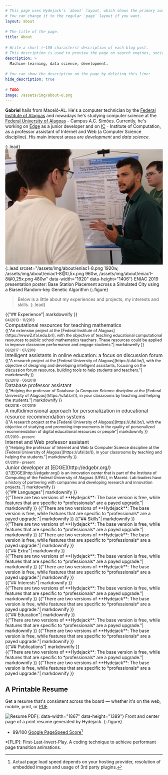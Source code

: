 ```yaml
---
# This page uses Hydejack's `about` layout, which shows the primary author's picture and about text at the top.
# You can change it to the regular `page` layout if you want.
layout: about

# The title of the page.
title: About

# Write a short (~150 characters) description of each blog post.
# This description is used to preview the page on search engines, social media, etc.
description: >
  Machine learning, data science, development.

# You can show the description on the page by deleting this line:
hide_description: true

# TODO
image: /assets/img/about-8.png
---
```

<style>
    .date-ab {
        color: var(--text-muted);
        font-size: 0.8em;
    }
    
    .title-ab {
        font-weight: var(--font-weight-bold);
        font-size: 1.1em;
    }
    
    .content-ab {
        background: var(--gray-bg);
        font-size: 0.9em;
    }
</style>
**Gabriel** hails from Maceió-AL. He's a computer technician by the [Federal Institute of Alagoas] and nowadays he's studying computer science at the [Federal University of Alagoas] - Campus A.C. Simões. 
Currently, he's working on [Edge] as a junior developer and on [IC] - Institute of Computation, as a professor assistant of Internet and Web (a Computer Science discipline). 
His main interest areas are *development* and *data science*.

{:.lead}
![Screenshot](assets/img/about/eniac1-8.png){:.lead srcset="/assets/img/about/eniac1-8.png 1920w, /assets/img/about/eniac1-8@0,5x.png 960w, /assets/img/about/eniac1-8@0,25x.png 480w" data-width="1920" data-height="1406"}
ENIAC 2019 presentation poster: Base Station Placement across a Simulated City using a Biased Random-key Genetic Algorithm 
{:.figure}



> Below is a little about my experiences and projects, my interests and skills.
{:.lead}

<section class="grid grid-template-columns-2">
	<div class="item">
	    {{"## Experience"| markdownify }}
	    <div class="hr pb0"></div>
	    <span class="date-ab">04/2013 - 11/2013</span>
	    <div class="title-ab">Computational resources for teaching mathematics</div>
	    <div class="content-ab">
            {{"An extension project at the [Federal Institute of Alagoas](https://www2.ifal.edu.br/), with the objective of 
            teaching educational computational resources to public school mathematics teachers. These resources could be 
            applied to improve classroom performance and engage students."| markdownify }}
	    </div>
        <span class="date-ab">08/2017 - 07/2018</span>
        <div class="title-ab">Intelligent assistants in online education: a focus on discussion forum</div>
        <div class="content-ab">
            {{"A research project at the [Federal University of Alagoas](https://ufal.br/), with the objective of designing 
            and developing intelligent assistants, focusing on the discussion forum resource, building tools to help 
            students and teachers."| markdownify }}
        </div>
        <span class="date-ab">02/2018 - 06/2018</span>
        <div class="title-ab">Database professor assistant </div>
        <div class="content-ab">
            {{"Helping the professor of Database (a Computer Science discipline at the [Federal University of 
            Alagoas](https://ufal.br/)), in your classrooms by teaching and helping the students."| markdownify }}
        </div>
        <span class="date-ab">08/2018 - 07/2019</span>
        <div class="title-ab">A multidimensional approach for personalization in educational resource recommendation 
        systems </div>
        <div class="content-ab">
            {{"A research project at the [Federal University of Alagoas](https://ufal.br/), with the objective of studying 
            and promoting improvements in the quality of personalized recommendation of digital educational resources or 
            people"| markdownify }}
        </div>
        <span class="date-ab">07/2019 - present</span>
        <div class="title-ab">Internet and Web professor assistant </div>
        <div class="content-ab">
            {{"Helping the professor of Internet and Web (a Computer Science discipline at the [Federal University of 
            Alagoas](https://ufal.br/)), in your classrooms by teaching and helping the students."| markdownify }}
        </div>
        <span class="date-ab">07/2019 - present</span>
        <div class="title-ab">Junior developer at [EDGE](http://edgebr.org/)</div>
        <div class="content-ab">
            {{"[EDGE](http://edgebr.org/) is an innovation center that is part of the Institute of Computing of the Federal
             University of Alagoas (UFAL), in Maceió. Lab leaders have a history of partnering with companies and developing
              research and innovation projects.."| markdownify }}
        </div>
	</div>
	<div class="item">
	    {{"## Languages"| markdownify }}
        <div class="hr pb0"></div>
        {{"There are two versions of **Hydejack**: The base version is free, while features that are specific to *professionals* are a payed upgrade."| markdownify }}
        {{"There are two versions of **Hydejack**: The base version is free, while features that are specific to *professionals* are a payed upgrade."| markdownify }}
        {{"## Skills"| markdownify }}
        <div class="hr pb0"></div>
        {{"There are two versions of **Hydejack**: The base version is free, while features that are specific to *professionals* are a payed upgrade."| markdownify }}
        {{"There are two versions of **Hydejack**: The base version is free, while features that are specific to *professionals* are a payed upgrade."| markdownify }}
	</div>
	<div class="item">
	    {{"## Extra"| markdownify }}
        <div class="hr pb0"></div>
        {{"There are two versions of **Hydejack**: The base version is free, while features that are specific to *professionals* are a payed upgrade."| markdownify }}
        {{"There are two versions of **Hydejack**: The base version is free, while features that are specific to *professionals* are a payed upgrade."| markdownify }}
	</div>
	<div class="item">
        {{"## Interests"| markdownify }}
        <div class="hr pb0"></div>
        {{"There are two versions of **Hydejack**: The base version is free, while features that are specific to *professionals* are a payed upgrade."| markdownify }}
        {{"There are two versions of **Hydejack**: The base version is free, while features that are specific to *professionals* are a payed upgrade."| markdownify }}
	</div>
	<div class="item">
        {{"## Education"| markdownify }}
        <div class="hr pb0"></div>
        {{"There are two versions of **Hydejack**: The base version is free, while features that are specific to *professionals* are a payed upgrade."| markdownify }}
        {{"There are two versions of **Hydejack**: The base version is free, while features that are specific to *professionals* are a payed upgrade."| markdownify }}
    </div>
    <div class="item">
        {{"## Publications"| markdownify }}
        <div class="hr pb0"></div>
        {{"There are two versions of **Hydejack**: The base version is free, while features that are specific to *professionals* are a payed upgrade."| markdownify }}
        {{"There are two versions of **Hydejack**: The base version is free, while features that are specific to *professionals* are a payed upgrade."| markdownify }}
    </div>
</section>

<!--how to make comentaries-->


## A Printable Resume
Get a resume that's consistent across the board — whether it's on the web, mobile, print, or [PDF](assets/Resume.pdf).

![Resume PDF](assets/img/blog/resume.png){: data-width="1867" data-height="1389"}
Front and center page of a print resume generated by Hydejack.
{:.figure}


* 99/100 [Google PageSpeed Score][gpss][^2]

[^1]: You MAY open an issue on GitHub, but no response and/or fix is guaranteed.
      You understand that using Jekyll requires technical know-how and is not comparable to Wordpress in terms of ease of use. Please use the free version to confirm that Hydejack works for you. For details, see the [PRO] license.

[^2]: Actual page load speed depends on your hosting provider, resolution of embedded images and usage of 3rd party plugins.

[edge]: http://edgebr.org/
[ic]: http://www.ufal.edu.br/unidadeacademica/ic
[Federal Institute of Alagoas]: https://www2.ifal.edu.br/
[Federal University of Alagoas]: https://ufal.br/

[blog]: https://hydejack.com/blog/
[portfolio]: https://hydejack.com/projects/
[resume]: https://hydejack.com/resume/
[download]: https://hydejack.com/download/
[welcome]: https://hydejack.com/
[forms]: https://hydejack.com/forms-by-example/

[features]: #features
[news]: #build-an-audience
[syntax]: #syntax-highlighting
[latex]: example/_posts/2018-06-01-example-content-iii.md#math

[lic]: https://hydejack.com/LICENSE/
[pro]: https://hydejack.com/licenses/PRO/
[docs]: https://hydejack.com/docs/

[kit]: https://github.com/qwtel/hydejack-starter-kit/archive/master.zip
[src]: https://github.com/qwtel/hydejack
[gem]: https://rubygems.org/gems/jekyll-theme-hydejack
[buy]: https://app.simplegoods.co/i/NATYVLYT
[nfy]: https://app.netlify.com/start/deploy?repository=https://github.com/qwtel/hydejack-starter-kit
[dtn]: https://www.netlify.com/img/deploy/button.svg

[gpss]: https://developers.google.com/speed/pagespeed/insights/?url=https%3A%2F%2Fhydejack.com%2F
[hy-push-state]: https://qwtel.com/hy-push-state/
[hy-drawer]: https://qwtel.com/hy-drawer/
[hy-img]: https://qwtel.com/hy-img/
[rouge]: http://rouge.jneen.net
[katex]: https://khan.github.io/KaTeX/
[tinyletter]: https://tinyletter.com/

*[FLIP]: First-Last-Invert-Play. A coding technique to achieve performant page transition animations.
